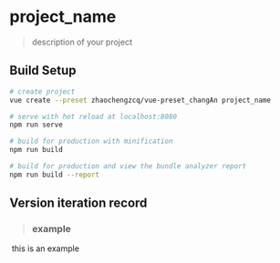 # project_name

> description of your project

## Build Setup

```bash
# create project
vue create --preset zhaochengzcq/vue-preset_changAn project_name

# serve with hot reload at localhost:8080
npm run serve

# build for production with minification
npm run build

# build for production and view the bundle analyzer report
npm run build --report
```

## Version iteration record

> ### example

​	this is an example



